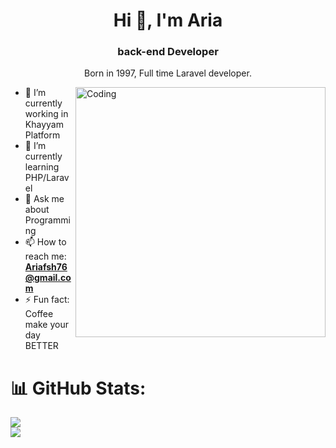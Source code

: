 <h1 align="center">Hi 👋, I'm Aria</h1>
<h3 align="center">back-end Developer</h3>
<p align="center">Born in 1997,  Full time Laravel developer.</p>


<img align="right" alt="Coding" width="400" src="https://gist.githubusercontent.com/vininjr/d29bb07bdadb41e4b0923bc8fa748b1a/raw/88f20c9d749d756be63f22b09f3c4ac570bc5101/programming.gif">

- 🔭 I’m currently working in Khayyam Platform
- 🌱 I’m currently learning PHP/Laravel
- 💬 Ask me about Programming
- 📫 How to reach me: **Ariafsh76@gmail.com**
- ⚡ Fun fact: Coffee make your day BETTER

# 📊 GitHub Stats:
![](https://github-readme-streak-stats.herokuapp.com/?user=navidAbbasian&theme=dark&hide_border=true)<br/>
![](https://github-readme-stats.vercel.app/api/top-langs/?username=navidAbbasian&theme=dark&hide_border=true&include_all_commits=false&count_private=true&layout=compact)
